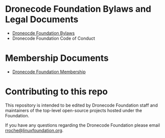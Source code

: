 # Dronecode Foundation Bylaws and Legal Documents

* [Droneocde Foundation Bylaws](https://www.dronecode.org/bylaws/)
* Dronecode Foundation Code of Conduct

# Membership Documents
* [Dronecode Foundation Membership](https://www.dronecode.org/membership/)

# Contributing to this repo
This repository is intended to be edited by Dronecode Foundation staff and maintainers of the top-level open-source projects hosted under the Foundation.

If you have any questions regarding the Dronecode Foundation please email [rroche@linuxfoundation.org](mailto:rroche@linuxfoundation.org).
